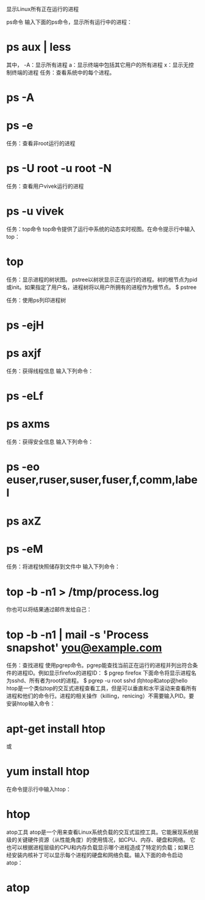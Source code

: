 显示Linux所有正在运行的进程

ps命令
输入下面的ps命令，显示所有运行中的进程：
# ps aux | less
其中，
-A：显示所有进程
a：显示终端中包括其它用户的所有进程
x：显示无控制终端的进程
任务：查看系统中的每个进程。
# ps -A
# ps -e
任务：查看非root运行的进程
# ps -U root -u root -N
任务：查看用户vivek运行的进程
# ps -u vivek
任务：top命令
top命令提供了运行中系统的动态实时视图。在命令提示行中输入top：
# top
 
任务：显示进程的树状图。
pstree以树状显示正在运行的进程。树的根节点为pid或init。如果指定了用户名，进程树将以用户所拥有的进程作为根节点。
$ pstree
 
任务：使用ps列印进程树
# ps -ejH
# ps axjf
任务：获得线程信息
输入下列命令：
# ps -eLf
# ps axms
任务：获得安全信息
输入下列命令：
# ps -eo euser,ruser,suser,fuser,f,comm,label
# ps axZ
# ps -eM
任务：将进程快照储存到文件中
输入下列命令：
# top -b -n1 > /tmp/process.log
你也可以将结果通过邮件发给自己：
# top -b -n1 | mail -s 'Process snapshot' you@example.com
任务：查找进程
使用pgrep命令。pgrep能查找当前正在运行的进程并列出符合条件的进程ID。例如显示firefox的进程ID：
$ pgrep firefox
下面命令将显示进程名为sshd、所有者为root的进程。
$ pgrep -u root sshd
向htop和atop说hello
htop是一个类似top的交互式进程查看工具，但是可以垂直和水平滚动来查看所有进程和他们的命令行。进程的相关操作（killing，renicing）不需要输入PID。要安装htop输入命令：
# apt-get install htop
或
# yum install htop
在命令提示行中输入htop：
# htop
atop工具
atop是一个用来查看Linux系统负载的交互式监控工具。它能展现系统层级的关键硬件资源（从性能角度）的使用情况，如CPU、内存、硬盘和网络。
它也可以根据进程层级的CPU和内存负载显示哪个进程造成了特定的负载；如果已经安装内核补丁可以显示每个进程的硬盘和网络负载。输入下面的命令启动atop：
# atop